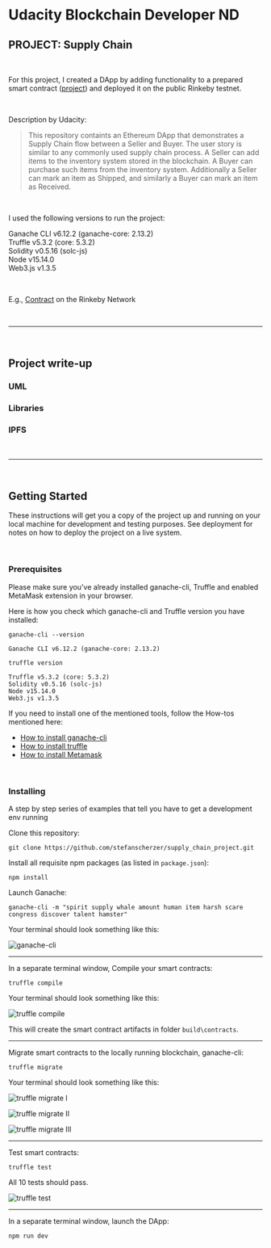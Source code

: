 # Udacity Blockchain Developer ND
## PROJECT: Supply Chain

<br>

For this project, I created a DApp by adding functionality to a prepared smart contract
([project](https://github.com/udacity/nd1309-Project-6b-Example-Template))
and deployed it on the public Rinkeby testnet.

<br>

Description by Udacity:  
> This repository containts an Ethereum DApp that demonstrates a Supply Chain flow between a Seller and Buyer. The user story is similar to any commonly used supply chain process. A Seller can add items to the inventory system stored in the blockchain. A Buyer can purchase such items from the inventory system. Additionally a Seller can mark an item as Shipped, and similarly a Buyer can mark an item as Received.

<br>

I used the following versions to run the project:  

Ganache CLI v6.12.2 (ganache-core: 2.13.2)  
Truffle v5.3.2 (core: 5.3.2)  
Solidity v0.5.16 (solc-js)  
Node v15.14.0  
Web3.js v1.3.5

<br>

E.g., [Contract](https://rinkeby.etherscan.io/address/0x66020930e8708761cfa11a0b9c2d68bfb87e816c)
on the Rinkeby Network

<br>

---

<br>

## Project write-up
### UML


### Libraries


### IPFS

<br>

---

<br>

## Getting Started

These instructions will get you a copy of the project up and running on your local machine for development and testing purposes. See deployment for notes on how to deploy the project on a live system.

<br>

### Prerequisites

Please make sure you've already installed ganache-cli, Truffle and enabled MetaMask extension in your browser.

Here is how you check which ganache-cli and Truffle version you have installed:

```
ganache-cli --version   

Ganache CLI v6.12.2 (ganache-core: 2.13.2)
```                                                                           

```
truffle version

Truffle v5.3.2 (core: 5.3.2)  
Solidity v0.5.16 (solc-js)  
Node v15.14.0  
Web3.js v1.3.5
```

If you need to install one of the mentioned tools, follow the How-tos mentioned here:

- [How to install ganache-cli](https://github.com/trufflesuite/ganache-cli#installation)
- [How to install truffle](https://www.trufflesuite.com/truffle)
- [How to install Metamask](https://metamask.io/download.html)

<br>

### Installing

A step by step series of examples that tell you have to get a development env running

Clone this repository:

```
git clone https://github.com/stefanscherzer/supply_chain_project.git
```

Install all requisite npm packages (as listed in ```package.json```):

```
npm install
```

Launch Ganache:

```
ganache-cli -m "spirit supply whale amount human item harsh scare congress discover talent hamster"
```

Your terminal should look something like this:

![ganache-cli](images/ganache-cli.png)

---

In a separate terminal window, Compile your smart contracts:

```
truffle compile
```

Your terminal should look something like this:

![truffle compile](images/truffle_compile.png)

This will create the smart contract artifacts in folder ```build\contracts```.

---

Migrate smart contracts to the locally running blockchain, ganache-cli:

```
truffle migrate
```

Your terminal should look something like this:

![truffle migrate I](images/truffle_migrate1.png)  

![truffle migrate II](images/truffle_migrate2.png)  

![truffle migrate III](images/truffle_migrate3.png)

---

Test smart contracts:

```
truffle test
```

All 10 tests should pass.

![truffle test](images/truffle_test.png)

---

In a separate terminal window, launch the DApp:

```
npm run dev
```

